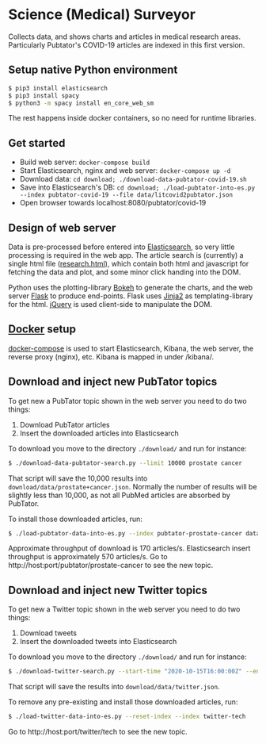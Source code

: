 # Science (Medical) Surveyor

Collects data, and shows charts and articles in medical research areas. Particularly Pubtator's COVID-19
articles are indexed in this first version.


## Setup native Python environment

````bash
$ pip3 install elasticsearch
$ pip3 install spacy
$ python3 -m spacy install en_core_web_sm
````

The rest happens inside docker containers, so no need for runtime libraries.


## Get started

* Build web server: `docker-compose build`
* Start Elasticsearch, nginx and web server: `docker-compose up -d`
* Download data: `cd download; ./download-data-pubtator-covid-19.sh`
* Save into Elasticsearch's DB: `cd download; ./load-pubtator-into-es.py --index pubtator-covid-19 --file data/litcovid2pubtator.json`
* Open browser towards localhost:8080/pubtator/covid-19


## Design of web server

Data is pre-processed before entered into [Elasticsearch](https://www.elastic.co/), so very little processing
is required in the web app. The article search is (currently) a single html file
([research.html](scimed-surveyor/blob/master/http-server/templates/research.html)), which contain both html and
javascript for fetching the data and plot, and some minor click handing into the DOM.

Python uses the plotting-library [Bokeh](https://bokeh.org/) to generate the charts, and the web server
[Flask](https://flask.palletsprojects.com/en/1.1.x/) to produce end-points. Flask uses
[Jinja2](https://jinja.palletsprojects.com/en/2.11.x/) as templating-library for the html.
[jQuery](https://jquery.com/) is used client-side to manipulate the DOM.


## [Docker](https://www.docker.com/) setup

[docker-compose](https://docs.docker.com/compose/) is used to start Elasticsearch, Kibana, the web server,
the reverse proxy (nginx), etc. Kibana is mapped in under /kibana/.


## Download and inject new PubTator topics

To get new a PubTator topic shown in the web server you need to do two things:

1. Download PubTator articles
2. Insert the downloaded articles into Elasticsearch

To download you move to the directory `./download/` and run for instance:

````bash
$ ./download-data-pubtator-search.py --limit 10000 prostate cancer
````

That script will save the 10,000 results into `download/data/prostate+cancer.json`. Normally the number of
results will be slightly less than 10,000, as not all PubMed articles are absorbed by PubTator.

To install those downloaded articles, run:

````bash
$ ./load-pubtator-data-into-es.py --index pubtator-prostate-cancer data/prostate+cancer.json
````

Approximate throughput of download is 170 articles/s. Elasticsearch insert throughput is approximately 570
articles/s. Go to http://host:port/pubtator/prostate-cancer to see the new topic.


## Download and inject new Twitter topics

To get new a Twitter topic shown in the web server you need to do two things:

1. Download tweets
2. Insert the downloaded tweets into Elasticsearch

To download you move to the directory `./download/` and run for instance:

````bash
$ ./download-twitter-search.py --start-time "2020-10-15T16:00:00Z" --end-time "2020-10-20T11:00:00Z" --stride-time 30:00 --interval-limit 100 --search "ai (medicine OR healthcare OR ehealth OR telemedicine)"
````

That script will save the results into `download/data/twitter.json`.

To remove any pre-existing and install those downloaded articles, run:

````bash
$ ./load-twitter-data-into-es.py --reset-index --index twitter-tech
````

Go to http://host:port/twitter/tech to see the new topic.
